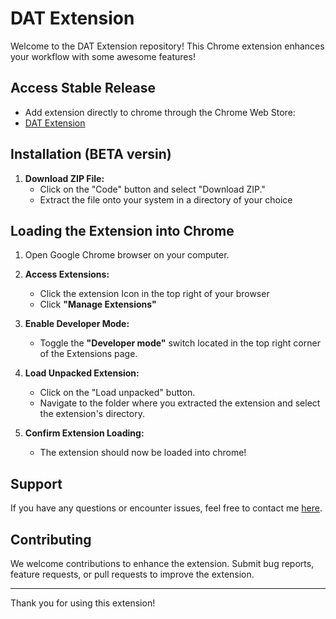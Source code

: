 # DAT Extension

Welcome to the DAT Extension repository! This Chrome extension enhances your workflow with some awesome features!

## Access Stable Release
   - Add extension directly to chrome through the Chrome Web Store:
   - [DAT Extension](https://chromewebstore.google.com/detail/dat-extension/olnfeojadebhopefbogmjdpekifcdmkp)

## Installation (BETA versin)
1. **Download ZIP File:**
   - Click on the "Code" button and select "Download ZIP."
   - Extract the file onto your system in a directory of your choice

## Loading the Extension into Chrome

1. Open Google Chrome browser on your computer.

2. **Access Extensions:**
   - Click the extension Icon in the top right of your browser
   - Click **"Manage Extensions"**

3. **Enable Developer Mode:**
   - Toggle the **"Developer mode"** switch located in the top right corner of the Extensions page.

4. **Load Unpacked Extension:**
   - Click on the "Load unpacked" button.
   - Navigate to the folder where you extracted the extension and select the extension's directory.

5. **Confirm Extension Loading:**
   - The extension should now be loaded into chrome!

## Support

If you have any questions or encounter issues, feel free to contact me [here](mailto:info.dat.ext@gmail.com).

## Contributing

We welcome contributions to enhance the extension. Submit bug reports, feature requests, or pull requests to improve the extension.


---
Thank you for using this extension!
